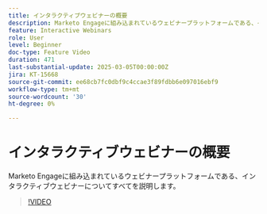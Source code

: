 ```yaml
---
title: インタラクティブウェビナーの概要
description: Marketo Engageに組み込まれているウェビナープラットフォームである、インタラクティブウェビナーについてすべてを説明します。
feature: Interactive Webinars
role: User
level: Beginner
doc-type: Feature Video
duration: 471
last-substantial-update: 2025-03-05T00:00:00Z
jira: KT-15668
source-git-commit: ee68cb7fc0dbf9c4ccae3f89fdbb6e097016ebf9
workflow-type: tm+mt
source-wordcount: '30'
ht-degree: 0%

---
```



# インタラクティブウェビナーの概要

Marketo Engageに組み込まれているウェビナープラットフォームである、インタラクティブウェビナーについてすべてを説明します。

>[!VIDEO](https://video.tv.adobe.com/v/3449713/?learn=on&enablevpops)
